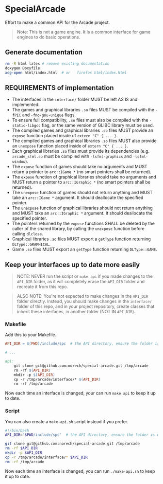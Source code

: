 # SpecialArcade

Effort to make a common API for the Arcade project.

> Note: This is not a game engine. It is a common interface for game engines to do basic operations.

## Generate documentation

```bash
rm -R html latex # remove existing documentation
doxygen Doxyfile
xdg-open html/index.html  # or   firefox html/index.html
```

## REQUIREMENTS of implementation

- The interfaces in the `interface/` folder MUST be left AS IS and implemented.
- The games and graphical libraries `.so` files MUST be compiled with the `-fPIC`
and `-fno-gnu-unique` flags.
- To ensure full compatibility, `.so` files must also be compiled with the
`-static-libgcc` flag, or the same version of GLIBC
library must be used.
- The compiled games and graphical libraries `.so` files MUST provide an
`expose` function placed inside of `extern "C" { ... }`.
- The compiled games and graphical libraries `.so` files MUST also provide an
`unexpose` function placed inside of `extern "C" { ... }`.
- Each graphical libraries `.so` files must provide its dependencies (e.g.
`arcade_sfml.so` must be compiled with `-lsfml-graphics` and `-lsfml-window`).
- The `expose` function of games should take no arguments and MUST
return a pointer to `arc::IGame *` (no smart pointers shall be returned).
- The `expose` function of graphical libraries should take no arguments and
MUST return a pointer to `arc::IGraphic *` (no smart pointers shall be
returned).
- The `unexpose` function of games should not return anything and MUST take
an `arc::IGame *` argument. It should deallocate the specified pointer.
- The `unexpose` function of graphical libraries should not return anything and
MUST take an `arc::IGraphic *` argument. It should deallocate the specified
pointer.
- The pointers returned by the `expose` functions SHALL be deleted by the
caller of the shared library, by calling the `unexpose` function before
calling `dlclose`.
- Graphical libraries `.so` files MUST export a `getType` function returning
`DLType::GRAPHICAL`.
- Game `.so` files MUST export an `getType` function returning `DLType::GAME`.


## Keep your interfaces up to date more easily

> NOTE: NEVER run the script or `make api` if you made changes to the
> `API_DIR` folder, as it will completely erase the `API_DIR` folder
> and recreate it from this repo.

> ALSO NOTE: You're not expected to make changes in the `API_DIR` folder
> directly. Instead, you should make changes in the `interface/` folder
> of this repo, and in your project repository, create classes
> that inherit these interfaces, in another folder (NOT IN `API_DIR`).

### Makefile

Add this to your Makefile.

```makefile
API_DIR = $(PWD)/include/spc  # the API directory, ensure the folder is empty

# ...

api:
    git clone git@github.com:norech/special-arcade.git /tmp/arcade
    rm -rf $(API_DIR)
    mkdir -p $(API_DIR)
    cp -r /tmp/arcade/interface/* $(API_DIR)
    rm -rf /tmp/arcade
```

Now each time an interface is changed, your can run `make api` to keep it
up to date.

### Script

You can also create a `make-api.sh` script instead if you prefer.

```bash
#!/bin/bash
API_DIR="$PWD/include/spc"  # the API directory, ensure the folder is empty

git clone git@github.com:norech/special-arcade.git /tmp/arcade
rm -rf $API_DIR
mkdir -p $API_DIR
cp -r /tmp/arcade/interface/* $API_DIR
rm -rf /tmp/arcade
```

Now each time an interface is changed, you can run `./make-api.sh` to keep it
up to date.
